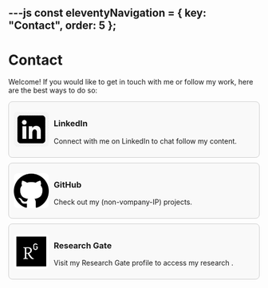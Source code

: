 ---js
const eleventyNavigation = {
	key: "Contact",
	order: 5
};
---
# Contact
Welcome! If you would like to get in touch with me or follow my work, here are the best ways to do so:

<a href="https://www.linkedin.com/in/carsten-draschner/" target="_blank" style="text-decoration: none; color: inherit;">
  <div style="display: flex; align-items: center; border: 1px solid #ccc; padding: 10px; margin-bottom: 10px; border-radius: 8px; background-color: #f9f9f9;">
    <img src="img/linkedin.png" alt="LinkedInIcon" style="margin-right: 10px; border-radius: 8px; height: 70px; width: auto;">
    <div>
      <h3>LinkedIn</h3>
      <p>Connect with me on LinkedIn to chat follow my content.</p>
    </div>
  </div>
</a>

<a href="https://github.com/carstendraschner" target="_blank" style="text-decoration: none; color: inherit;">
  <div style="display: flex; align-items: center; border: 1px solid #ccc; padding: 10px; margin-bottom: 10px; border-radius: 8px; background-color: #f9f9f9;">
    <img src="img/github.png" alt="GitHubIcon" style="margin-right: 10px; border-radius: 8px; height: 70px; width: auto;">
    <div>
      <h3>GitHub</h3>
      <p>Check out my (non-vompany-IP) projects.</p>
    </div>
  </div>
</a>

<a href="https://www.researchgate.net/profile/Carsten-Draschner" target="_blank" style="text-decoration: none; color: inherit;">
  <div style="display: flex; align-items: center; border: 1px solid #ccc; padding: 10px; margin-bottom: 10px; border-radius: 8px; background-color: #f9f9f9;">
    <img src="img/researchgate.png" alt="ResearchGateIcon" style="margin-right: 10px; border-radius: 8px; height: 70px; width: auto;">
    <div>
      <h3>Research Gate</h3>
      <p>Visit my Research Gate profile to access my research .</p>
    </div>
  </div>
</a>